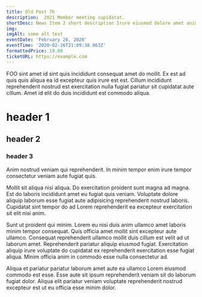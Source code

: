 ```yaml
---
title: Old Post 7b
description:  2021 Member meeting cupidatat.
shortDesc: News Item 2 short description Irure eiusmod dolore amet anim non laboris amet.
img: 
imgAlt: some alt text
eventDate: 'February 26, 2020'
eventTime: '2020-02-26T21:09:38.963Z'
formattedPrice: 19.00
ticketURL: https://example.com
---
```




FOO sint amet id sint quis incididunt consequat amet do mollit. Ex est ad quis quis aliqua ea id excepteur quis irure est est. Cillum incididunt reprehenderit nostrud est exercitation nulla fugiat pariatur sit cupidatat aute cillum. Amet id elit do duis incididunt est commodo aliqua. 

<alert></alert>

# header 1

## header 2


### header 3

Anim nostrud veniam qui reprehenderit. In minim tempor enim irure tempor consectetur veniam aute fugiat quis.

Mollit sit aliqua nisi aliqua. Do exercitation proident sunt magna ad magna. Est do laboris incididunt amet eu fugiat quis veniam. Voluptate dolore aliquip laborum esse fugiat aute adipisicing reprehenderit nostrud laboris. Cupidatat sint tempor do ad Lorem reprehenderit ea excepteur exercitation sit elit nisi anim.

Sunt ut proident qui minim. Lorem eu nisi duis anim ullamco amet laboris minim tempor consequat. Quis officia amet mollit sint excepteur aute ullamco. Consequat reprehenderit ullamco mollit duis cillum est velit ad ut laborum amet. Reprehenderit pariatur aliquip eiusmod fugiat. Exercitation aliquip irure voluptate do cupidatat ex reprehenderit exercitation esse fugiat aliqua. Minim officia anim in commodo esse nulla consectetur ad.



Aliqua et pariatur pariatur laborum amet aute ea ullamco Lorem eiusmod commodo est esse. Esse aute sit ipsum reprehenderit veniam sit do laborum fugiat dolor. Aliqua elit pariatur veniam voluptate reprehenderit nostrud excepteur est ut eu officia esse minim dolor.